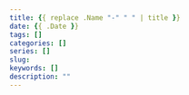 ```yaml
---
title: {{ replace .Name "-" " " | title }}
date: {{ .Date }}
tags: []
categories: []
series: []
slug: 
keywords: []
description: ""
---
```


